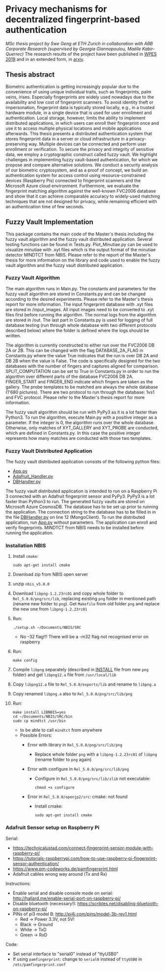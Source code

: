 # Privacy mechanisms for decentralized fingerprint-based authentication

*MSc thesis project by Swe Geng at ETH Zurich in collaboration with ABB Corporate Research 
(supervised by Georgia Giannopoulou, Maëlle Kabir-Querrec)*
The research results of the project have been published in [WPES 2019](https://dl.acm.org/doi/10.1145/3338498.3358648) and in an extended form, in [arxiv](https://arxiv.org/abs/1911.00248).

## Thesis abstract

Biometric authentication is getting increasingly popular due to the convenience of using unique individual traits, such as fingerprints, palm veins, irises. Especially fingerprints are widely used nowadays due to the availability and low cost of fingerprint scanners. To avoid identity theft or impersonation, fingerprint data is typically stored locally, e.g., in a trusted hardware module, in a single device that is used for user enrollment and authentication. Local storage, however, limits the ability to implement distributed applications, in which users can enroll their fingerprint once and use it to access multiple physical locations and mobile applications afterwards. This thesis presents a distributed authentication system that stores fingerprint data in a server or cloud infrastructure in a privacy-preserving way. Multiple devices can be connected and perform user enrollment or verification. To secure the privacy and integrity of sensitive data, we employ a cryptographic construct called fuzzy vault. We highlight challenges in implementing fuzzy vault-based authentication, for which we propose and compare alternative solutions. We conduct a security analysis of our biometric cryptosystem, and as a proof of concept, we build an authentication system for access control using resource-constrained devices (Raspberry Pis) connected to fingerprint scanners and the Microsoft Azure cloud environment. Furthermore, we evaluate the fingerprint matching algorithm against the well-known FVC2006 database and show that it can achieve comparable accuracy to widely-used matching techniques that are not designed for privacy, while remaining efficient with an authentication time of few seconds.

## Fuzzy Vault Implementation

This package contains the main code of the Master's thesis including the fuzzy vault algorithm and the fuzzy vault
distributed application. Several testing functions can be found in Tests.py.
Plot_Minutiae.py can be used to visualize minutiae with .xyt files which is the output format of the minutiae detector MINDTCT from NBIS.
Please refer to the report of the Master's thesis for more information on the library and code used to enable the fuzzy vault algorithm and the fuzzy vault distributed application.

### Fuzzy Vault Algorithm

The main algorithm runs in Main.py. The constants and parameters for the fuzzy vault algorithm are stored in Constants.py and can be changed according to
the desired experiments. Please refer to the Master's thesis report for more information.
The input fingerprint database with .xyt files are stored in /input_images. All input images need to be converted to .xyt files first before running the algorithm.
The normal logs from the algorithm are stored in /out. The last part in Constants.py is used for logging of full database testing (run through whole database with two different protocols described below) where the folder is defined where the logs should be written.

The algorithm is currently constructed to either run over the FVC2006 DB 2A or 2B. This can be changed with the flag
DATABASE_2A_FLAG in Constants.py where the value True indicates that the run is over DB 2A and DB 2B when the value is
False. The code is specifically designed for the two databases with the number of fingers and captures aligned for comparison.
SPLIT_COMPUTATION can be set to True in Constants.py in order to run the algorithm over different parts of the database
FVC2006 DB 2A. FINGER_START and FINGER_END indicate which fingers are taken as the gallery. The probe templates to be
matched are always the whole database (1'680 pictures). There are two protocol to run through the database: 1vs1 and FVC protocol.
Please refer to the Master's thesis report for more information.

The fuzzy vault algorithm should be run with PyPy3 as it is a lot faster than Python3. To run the algorithm, execute
Main.py with a positive integer as a parameter. If the integer is 0, the algorithm runs over the whole database.
Otherwise, only matches of XYT_GALLERY and XYT_PROBE are conducted, which are defined in Constants.py. In this case the
positive integer represents how many matches are conducted with those two templates.

### Fuzzy Vault Distributed Application

The fuzzy vault distributed application consists of the following python files:

* [App.py](App.py)
* [Adafruit_Handler.py](Adafruit_Handler.py)
* [DBHandler.py](DBHandler.py)

The fuzzy vault distributed application is intended to run on a Raspberry Pi 3 connected with an Adafruit fingerprint
sensor and PyPy3. PyPy3 is a lot faster than Python3 to run. The generated fuzzy vaults are stored on Microsoft Azure
CosmosDB. The database has to be set up prior to running the application. The connection string to the database has to
be filled in in the file [DBHandler.py](DBHandler.py) on line 12 (MongoClient). To run the distributed application, run [App.py](App.py) without
parameters. The application can enroll and verify fingerprints. MINDTCT from NBIS needs to be installed before running the application.

### Installation NBIS

1. Install `cmake`:

    ```shell
    sudo apt-get install cmake
    ```

2. Download zip from NBIS open server
3. unzip `nbis_v5.0.0`
4. Download `libpng-1.2.23rc01` and copy whole folder to `Rel_5.0.0/png/src/lib`, replacing existing `png` folder in mentioned path (rename new folder to `png`). Get `Makefile` from old folder `png` and replace the new one from `libpng-1.2.23rc01`
5. Run:

    ```shell
    ./setup.sh ~/Documents/NBIS/SRC
    ```

    * No –32 flag!!! There will be a -m32 flag not recognised error on raspberry

6. Run:

    ```shell
    make config
    ```

7. Compile `libpng` separately (described in [INSTALL](INSTALL) file from new `png` folder) and get `libpng12.a` file from `/usr/local/lib`
8. Copy `libpng12.a` file to `Rel_5.0.0/exports/lib` and rename to `libpng.a`
9. Copy renamed `libpng.a` also to `Rel_5.0.0/png/src/lib/png`
10. Run:

    ```shell
    make install LIBNBIS=yes
    cd ~/Documents/NBIS/SRC/bin
    sudo cp mindtct /usr/bin
    ```

    * to be able to call `mindtct` from anywhere
    * Possible Errors:
      * Error with library in `Rel_5.0.0/png/src/lib/png`
        * Replace whole folder `png` with a `libpng-1.2.23rc01` of `libpng` (rename folder to `png` again)
      * Error with configure in `Rel_5.0.0/png/src/lib/png`
        * Configure in `Rel_5.0.0/png/src/lib/zlib` not executable:

          ```shell
          chmod +x configure
          ```

      * Error in `Rel_5.0.0/openjp2/src`: cmake: not found
        * Install cmake:

          ```shell
          sudo apt-get install cmake
          ```

### Adafruit Sensor setup on Raspberry Pi

Serial:

* https://technicalustad.com/connect-fingerprint-sensor-module-with-raspberry-pi/
* https://tutorials-raspberrypi.com/how-to-use-raspberry-pi-fingerprint-sensor-authentication/
* https://www.pm-codeworks.de/pamfingerprint.html
* Adafruit cables wrong way around (Tx and Rx)

Instructions:

* Enable serial and disable console mode on serial: http://hallard.me/enable-serial-port-on-raspberry-pi/
* Disable bluetooth (necessary!): https://scribles.net/disabling-bluetooth-on-raspberry-pi/
* PINs of pi3 model B: http://pi4j.com/pins/model-3b-rev1.html
  * Red -> Power 3.3V, not 5V!
  * Black -> Ground
  * White -> TxD
  * Green -> RxD

Code:

* Set serial interface to "serial0" instead of "ttyUSB0"
* If using `pamfingerprint`: change to `serial0` instead of `ttyUSB0` in `/etc/pamfingerprint.conf`
